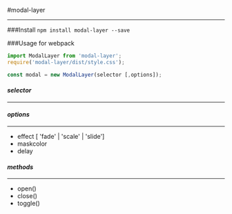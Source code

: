 #modal-layer
- - -
###Install
`npm install modal-layer --save`

###Usage for webpack
```javascript
import ModalLayer from 'modal-layer';
require('modal-layer/dist/style.css');

const modal = new ModalLayer(selector [,options]);
```

#### *selector*
-----
#### *options*
-----
- effect [ 'fade' | 'scale' | 'slide']
- maskcolor
- delay

#### *methods*
-----
- open()
- close()
- toggle()
